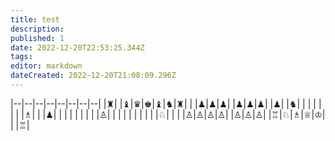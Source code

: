 ```yaml
---
title: test
description: 
published: 1
date: 2022-12-20T22:53:25.344Z
tags: 
editor: markdown
dateCreated: 2022-12-20T21:08:09.296Z
---
```


|--|--|--|--|--|--|--|--| |♜| |♝|♛|♚|♝|♞|♜| | |♟|♟|♟| |♟|♟|♟| |♟| |♞| | | | | | | |♗| | |♟| | | | | | | | |♙| | | | | | | | | |♘| | | |♙|♙|♙|♙| |♙|♙|♙| |♖|♘|♗|♕|♔| | |♖|